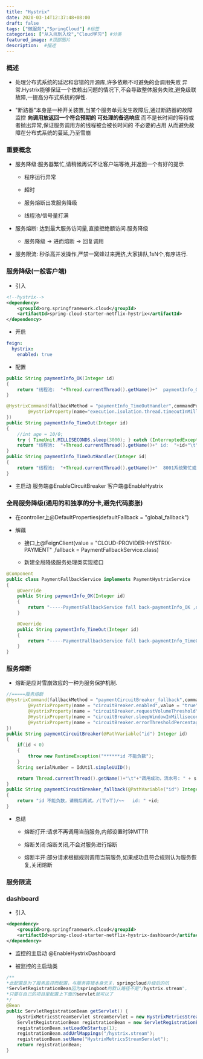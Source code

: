 ```yaml
---
title: "Hystrix"
date: 2020-03-14T12:37:48+08:00
draft: false
tags: ["微服务","SpringCloud"] #标签
categories: ["从入坑到入坟","Cloud学习"] #分类
featured_image: #顶部图片
description:  #描述
---
```


### 概述

- 处理分布式系统的延迟和容错的开源库,许多依赖不可避免的会调用失败 异常.Hystrix能够保证一个依赖出问题的情况下,不会导致整体服务失败,避免级联故障,一提高分布式系统的弹性.

- "断路器"本身是一种开关装置,当某个服务单元发生故障后,通过断路器的故障监控 **向调用放返回一个符合预期的 可处理的备选响应** 而不是长时间的等待或者抛出异常,保证服务调用方的线程被会被长时间的 不必要的占用 从而避免故障在分布式系统的蔓延,乃至雪崩

### 重要概念

- 服务降级:服务器繁忙,请稍候再试不让客户端等待,并返回一个有好的提示

    - 程序运行异常

    - 超时

    - 服务熔断出发服务降级

    - 线程池/信号量打满

- 服务熔断: 达到最大服务访问量,直接拒绝额访问.服务降级

    - 服务降级 -> 进而熔断 -> 回复调用

- 服务限流: 秒杀高并发操作,严禁一窝蜂过来拥挤,大家排队,1sN个,有序进行.

### 服务降级(一般客户端)

- 引入

```xml
<!--hystrix-->
<dependency>
    <groupId>org.springframework.cloud</groupId>
    <artifactId>spring-cloud-starter-netflix-hystrix</artifactId>
</dependency>
```
- 开启

```yml
feign:
  hystrix:
    enabled: true
```

- 配置

```java
public String paymentInfo_OK(Integer id)
{
    return "线程池:  "+Thread.currentThread().getName()+"  paymentInfo_OK,id:  "+id+"\t"+"O(∩_∩)O哈哈~";
}

@HystrixCommand(fallbackMethod = "paymentInfo_TimeOutHandler",commandProperties = {
        @HystrixProperty(name="execution.isolation.thread.timeoutInMilliseconds",value="5000")
})
public String paymentInfo_TimeOut(Integer id)
{
    //int age = 10/0;
    try { TimeUnit.MILLISECONDS.sleep(3000); } catch (InterruptedException e) { e.printStackTrace(); }
    return "线程池:  "+Thread.currentThread().getName()+" id:  "+id+"\t"+"O(∩_∩)O哈哈~"+"  耗时(秒): ";
}
public String paymentInfo_TimeOutHandler(Integer id)
{
    return "线程池:  "+Thread.currentThread().getName()+"  8001系统繁忙或者运行报错，请稍后再试,id:  "+id+"\t"+"o(╥﹏╥)o";
}
```

- 主启动 服务端@EnableCircuitBreaker 客户端@EnableHystrix

### 全局服务降级(通用的和独享的分卡,避免代码膨胀)

- 在controller上@DefaultProperties(defaultFallback = "global_fallback")

- 解藕

    - 接口上@FeignClient(value = "CLOUD-PROVIDER-HYSTRIX-PAYMENT" ,fallback = PaymentFallbackService.class)

    - 新建全局降级服务处理类实现接口

```java
@Component
public class PaymentFallbackService implements PaymentHystrixService
{
    @Override
    public String paymentInfo_OK(Integer id)
    {
        return "-----PaymentFallbackService fall back-paymentInfo_OK ,o(╥﹏╥)o";
    }

    @Override
    public String paymentInfo_TimeOut(Integer id)
    {
        return "-----PaymentFallbackService fall back-paymentInfo_TimeOut ,o(╥﹏╥)o";
    }
}
```

### 服务熔断

- 熔断是应对雪崩效应的一种为服务保护机制.

```java
//=====服务熔断
@HystrixCommand(fallbackMethod = "paymentCircuitBreaker_fallback",commandProperties = {
        @HystrixProperty(name = "circuitBreaker.enabled",value = "true"),// 是否开启断路器
        @HystrixProperty(name = "circuitBreaker.requestVolumeThreshold",value = "10"),// 请求次数
        @HystrixProperty(name = "circuitBreaker.sleepWindowInMilliseconds",value = "10000"), // 时间窗口期
        @HystrixProperty(name = "circuitBreaker.errorThresholdPercentage",value = "60"),// 失败率达到多少后跳闸
})
public String paymentCircuitBreaker(@PathVariable("id") Integer id)
{
    if(id < 0)
    {
        throw new RuntimeException("******id 不能负数");
    }
    String serialNumber = IdUtil.simpleUUID();

    return Thread.currentThread().getName()+"\t"+"调用成功，流水号: " + serialNumber;
}
public String paymentCircuitBreaker_fallback(@PathVariable("id") Integer id)
{
    return "id 不能负数，请稍后再试，/(ㄒoㄒ)/~~   id: " +id;
}
```

- 总结

    - 熔断打开:请求不再调用当前服务,内部设置时钟MTTR

    - 熔断关闭:熔断关闭,不会对服务进行熔断

    - 熔断半开:部分请求根据规则调用当前服务,如果成功且符合规则认为服务恢复,关闭熔断

### 服务限流

### dashboard

- 引入

```xml
<dependency>
    <groupId>org.springframework.cloud</groupId>
    <artifactId>spring-cloud-starter-netflix-hystrix-dashboard</artifactId>
</dependency>
```

- 监控的主启动 @EnableHystrixDashboard

- 被监控的主启动类

```java
/**
*此配置是为了服务监控而配置，与服务容错本身无关，springcloud升级后的坑
*ServletRegistrationBean因为springboot的默认路径不是"/hystrix.stream"，
*只要在自己的项目里配置上下面的servlet就可以了
*/
@Bean
public ServletRegistrationBean getServlet() {
    HystrixMetricsStreamServlet streamServlet = new HystrixMetricsStreamServlet();
    ServletRegistrationBean registrationBean = new ServletRegistrationBean(streamServlet);
    registrationBean.setLoadOnStartup(1);
    registrationBean.addUrlMappings("/hystrix.stream");
    registrationBean.setName("HystrixMetricsStreamServlet");
    return registrationBean;
}
```


